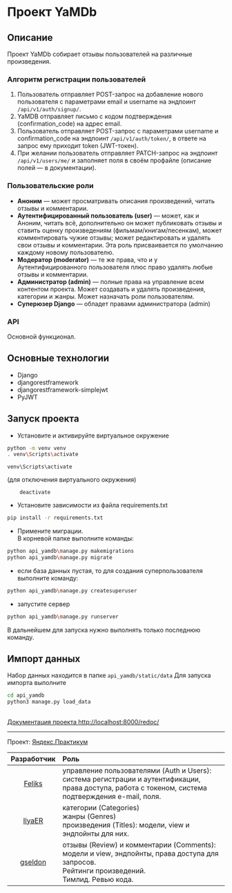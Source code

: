 # Проект YaMDb


## Описание

Проект YaMDb собирает отзывы пользователей на различные произведения.

### Алгоритм регистрации пользователей

1. Пользователь отправляет POST-запрос на добавление нового пользователя с параметрами email и username на эндпоинт ```/api/v1/auth/signup/```.
2. YaMDB отправляет письмо с кодом подтверждения (confirmation_code) на адрес email.
3. Пользователь отправляет POST-запрос с параметрами username и confirmation_code на эндпоинт ```/api/v1/auth/token/```, в ответе на запрос ему приходит token (JWT-токен).
4. При желании пользователь отправляет PATCH-запрос на эндпоинт ```/api/v1/users/me/``` и заполняет поля в своём профайле (описание полей — в документации).

### Пользовательские роли

+ **Аноним** — может просматривать описания произведений, читать отзывы и комментарии.
+ **Аутентифицированный пользователь (user)** — может, как и Аноним, читать всё, дополнительно он может публиковать отзывы и ставить оценку произведениям (фильмам/книгам/песенкам), может комментировать чужие отзывы; может редактировать и удалять свои отзывы и комментарии. Эта роль присваивается по умолчанию каждому новому пользователю.
+ **Модератор (moderator)** — те же права, что и у Аутентифицированного пользователя плюс право удалять любые отзывы и комментарии.
+ **Администратор (admin)** — полные права на управление всем контентом проекта. Может создавать и удалять произведения, категории и жанры. Может назначать роли пользователям.
+ **Суперюзер Django** — обладет правами администратора (admin)


### API
Основной функционал.

## Основные технологии

+ Django
+ djangorestframework
+ djangorestframework-simplejwt
+ PyJWT

## Запуск проекта

- Установите и активируйте виртуальное окружение
```sh
python -m venv venv
. venv\Scripts\activate
```
```
venv\Scripts\activate
```

(для отключения виртуального окружения)
```
	deactivate
```
- Установите зависимости из файла requirements.txt
```sh
pip install -r requirements.txt
``` 
- Примените миграции.  
В корневой папке выполните команды:
```sh
python api_yamdb\manage.py makemigrations
python api_yamdb\manage.py migrate
```
- если база данных пустая, то для создания суперпользователя выполните команду:
```sh
python api_yamdb\manage.py createsuperuser
```
- запустите сервер
```sh
python api_yamdb\manage.py runserver
```
В дальнейшем для запуска нужно выполнять только последнюю команду.


## Импорт данных

Набор данных находится в папке ```api_yamdb/static/data``` 
Для запуска импорта выполните

```sh
cd api_yamdb
python3 manage.py load_data
```

##
[Документация проекта http://localhost:8000/redoc/](http://localhost:8000/redoc/)

----

Проект: [Яндекс.Практикум](https://practicum.yandex.ru)  

| Разработчик  | Роль  |
|:---:|:---|
|[Feliks](https://github.com/feel2code)	| управление пользователями (Auth и Users): система регистрации и аутентификации, <br>права доступа, работа с токеном, система подтверждения e-mail, поля. |
|[IlyaER](https://github.com/IlyaER)	| категории (Categories)<br>жанры (Genres) <br>произведения (Titles): модели, view и эндпойнты для них.|
|[gseldon](https://github.com/gseldon) 	|отзывы (Review) и комментарии (Comments): модели и view, эндпойнты, права доступа для запросов. <br>Рейтинги произведений. <br> Тимлид. Ревью кода.|


